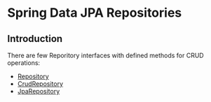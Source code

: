 # Spring Data JPA Repositories

## Introduction
There are few Reporitory interfaces with defined methods for CRUD operations:
* [Repository](spring-data-jpa-repository/spring-data-jpa-repository.md)
* [CrudRepository](spring-data-jpa-crudrepository/spring-data-jpa-crudrepository.md)
* [JpaRepository](spring-data-jpa-jparepository/spring-data-jpa-jparepository.md)